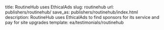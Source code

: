 title: RoutineHub uses EthicalAds
slug: routinehub
url: publishers/routinehub/
save_as: publishers/routinehub/index.html
description: RoutineHub uses EthicalAds to find sponsors for its service and pay for site upgrades
template: ea/testimonials/routinehub

